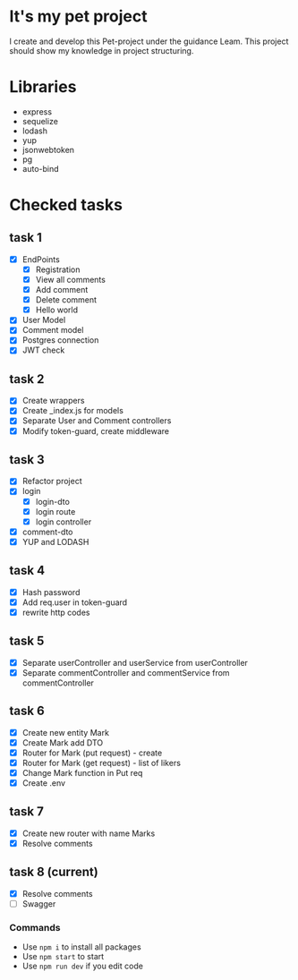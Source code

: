 ﻿# It's my pet project
I create and develop this Pet-project under the guidance Leam.
This project should show my knowledge in project structuring.

# Libraries
- express
- sequelize
- lodash
- yup
- jsonwebtoken
- pg
- auto-bind

# Checked tasks
## task 1
- [x] EndPoints
    - [x] Registration
    - [x] View all comments
    - [x] Add comment
    - [x] Delete comment
    - [x] Hello world
- [x] User Model
- [x] Comment model
- [x] Postgres connection
- [x] JWT check

## task 2
- [x] Create wrappers
- [x] Create _index.js for models
- [x] Separate User and Comment controllers
- [x] Modify token-guard, create middleware

## task 3
- [x] Refactor project
- [x] login
    - [x] login-dto
    - [x] login route
    - [x] login controller
- [x] comment-dto
- [x] YUP and LODASH

## task 4 
- [x] Hash password
- [x] Add req.user in token-guard
- [x] rewrite http codes

## task 5 
- [x] Separate userController and userService from userController
- [x] Separate commentController and commentService from commentController

## task 6 
- [x] Create new entity Mark
- [x] Create Mark add DTO
- [x] Router for Mark (put request) - create
- [x] Router for Mark (get request) - list of likers
- [x] Change Mark function in Put req
- [x] Create .env

## task 7 
- [x] Create new router with name Marks 
- [x] Resolve comments

## task 8 (current)
- [x] Resolve comments
- [ ] Swagger

### Commands
- Use ```npm i``` to install all packages
- Use ```npm start``` to start
- Use ```npm run dev``` if you edit code